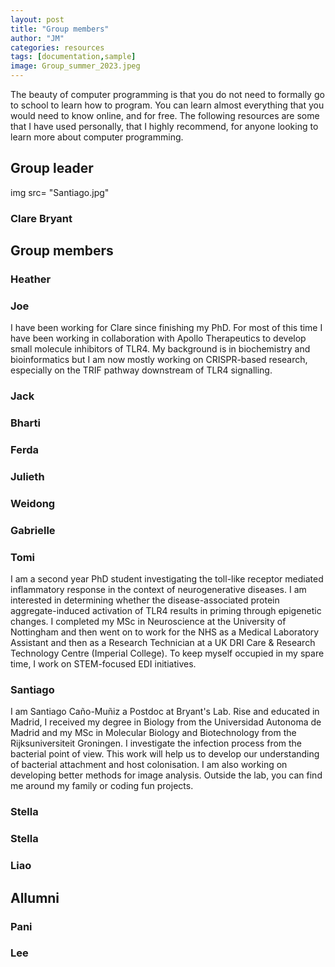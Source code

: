```yaml
---
layout: post
title: "Group members"
author: "JM"
categories: resources
tags: [documentation,sample]
image: Group_summer_2023.jpeg
---
```


The beauty of computer programming is that you do not need to formally go to school to learn how to program. You can learn almost everything that you would need to know online, and for free. The following resources are some that I have used personally, that I highly recommend, for anyone looking to learn more about computer programming.

## Group leader
img src= "Santiago.jpg"

### Clare Bryant

## Group members
### Heather

### Joe

I have been working for Clare since finishing my PhD. For most of this time I have been working in collaboration with Apollo Therapeutics to develop small molecule inhibitors of TLR4. My background is in biochemistry and bioinformatics but I am now mostly working on CRISPR-based research, especially on the TRIF pathway downstream of TLR4 signalling.

### Jack

### Bharti

### Ferda

### Julieth

### Weidong

### Gabrielle

### Tomi
I am a second year PhD student investigating the toll-like receptor mediated inflammatory response in the context of neurogenerative diseases. I am interested in determining whether the disease-associated protein aggregate-induced activation of TLR4 results in priming through epigenetic changes. I completed my MSc in Neuroscience at the University of Nottingham and then went on to work for the NHS as a Medical Laboratory Assistant and then as a Research Technician at a UK DRI Care & Research Technology Centre (Imperial College). To keep myself occupied in my spare time, I work on STEM-focused EDI initiatives.
### Santiago

I am Santiago Caño-Muñiz a Postdoc at Bryant's Lab. Rise and educated in Madrid, I received my degree in Biology from the Universidad Autonoma de Madrid and my MSc in Molecular Biology and Biotechnology from the Rijksuniversiteit Groningen. I investigate the infection process from the bacterial point of view. This work will help us to develop our understanding of bacterial attachment and host colonisation. I am also working on developing better methods for image analysis. Outside the lab, you can find me around my family or coding fun projects.

### Stella

### Stella

### Liao

## Allumni

### Pani

### Lee



